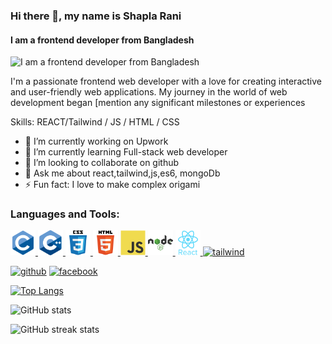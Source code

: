 ### Hi there 👋, my name is  Shapla Rani
#### I am a frontend developer from Bangladesh
![I am a frontend developer from Bangladesh](https://i.ibb.co/gVD3WYf/github-banner.jpg)

 I'm a passionate frontend web developer with a love for creating interactive and user-friendly web applications. My journey in the world of web development began [mention any significant milestones or experiences

Skills: REACT/Tailwind / JS / HTML / CSS

- 🔭 I’m currently working on Upwork 
- 🌱 I’m currently learning Full-stack web developer 
- 👯 I’m looking to collaborate on github 
- 💬 Ask me about react,tailwind,js,es6, mongoDb  
- ⚡ Fun fact:  I love to make complex origami


</p>

<h3 align="left">Languages and Tools:</h3>
<p align="left"> <a href="https://www.cprogramming.com/" target="_blank" rel="noreferrer"> <img src="https://raw.githubusercontent.com/devicons/devicon/master/icons/c/c-original.svg" alt="c" width="40" height="40"/> </a> <a href="https://www.w3schools.com/cpp/" target="_blank" rel="noreferrer"> <img src="https://raw.githubusercontent.com/devicons/devicon/master/icons/cplusplus/cplusplus-original.svg" alt="cplusplus" width="40" height="40"/> </a> <a href="https://www.w3schools.com/css/" target="_blank" rel="noreferrer"> <img src="https://raw.githubusercontent.com/devicons/devicon/master/icons/css3/css3-original-wordmark.svg" alt="css3" width="40" height="40"/> </a> <a href="https://www.w3.org/html/" target="_blank" rel="noreferrer"> <img src="https://raw.githubusercontent.com/devicons/devicon/master/icons/html5/html5-original-wordmark.svg" alt="html5" width="40" height="40"/> </a> <a href="https://developer.mozilla.org/en-US/docs/Web/JavaScript" target="_blank" rel="noreferrer"> <img src="https://raw.githubusercontent.com/devicons/devicon/master/icons/javascript/javascript-original.svg" alt="javascript" width="40" height="40"/> </a> <a href="https://nodejs.org" target="_blank" rel="noreferrer"> <img src="https://raw.githubusercontent.com/devicons/devicon/master/icons/nodejs/nodejs-original-wordmark.svg" alt="nodejs" width="40" height="40"/> </a> <a href="https://reactjs.org/" target="_blank" rel="noreferrer"> <img src="https://raw.githubusercontent.com/devicons/devicon/master/icons/react/react-original-wordmark.svg" alt="react" width="40" height="40"/> </a> <a href="https://tailwindcss.com/" target="_blank" rel="noreferrer"> <img src="https://www.vectorlogo.zone/logos/tailwindcss/tailwindcss-icon.svg" alt="tailwind" width="40" height="40"/> </a> </p>



[<img src='https://cdn.jsdelivr.net/npm/simple-icons@3.0.1/icons/github.svg' alt='github' height='40'>](https://github.com/ShaplaRani)  [<img src='https://cdn.jsdelivr.net/npm/simple-icons@3.0.1/icons/facebook.svg' alt='facebook' height='40'>](https://www.facebook.com/https://www.facebook.com/shaplalife?mibextid=ZbWKwL)  

[![Top Langs](https://github-readme-stats.vercel.app/api/top-langs/?username=ShaplaRani)](https://github.com/anuraghazra/github-readme-stats)

![GitHub stats](https://github-readme-stats.vercel.app/api?username=ShaplaRani&show_icons=true)  

![GitHub streak stats](https://streak-stats.demolab.com/?user=ShaplaRani)  


